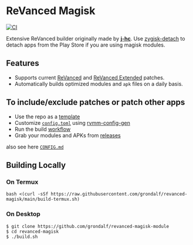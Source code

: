 # ReVanced Magisk
[![CI](https://github.com/j-hc/revanced-magisk-module/actions/workflows/ci.yml/badge.svg?event=schedule)](https://github.com/j-hc/revanced-magisk-module/actions/workflows/ci.yml)

Extensive ReVanced builder originally made by [**j-hc**](https://github.com/j-hc/revanced-magisk-module). Use [zygisk-detach](https://github.com/j-hc/zygisk-detach) to detach apps from the Play Store if you are using magisk modules. 

## Features
 * Supports current [ReVanced](https://github.com/ReVanced/revanced-patches) and [ReVanced Extended](https://github.com/inotia00/revanced-patches) patches.
 * Automatically builds optimized modules and `apk` files on a daily basis.

## To include/exclude patches or patch other apps

 * Use the repo as a [template](https://github.com/new?template_name=revanced-magisk-module&template_owner=j-hc)
 * Customize [`config.toml`](./config.toml) using [rvmm-config-gen](https://j-hc.github.io/rvmm-config-gen/)
 * Run the build [workflow](../../actions/workflows/build.yml)
 * Grab your modules and APKs from [releases](../../releases)

also see here [`CONFIG.md`](./CONFIG.md)

## Building Locally
### On Termux
```console
bash <(curl -sSf https://raw.githubusercontent.com/grondalf/revanced-magisk/main/build-termux.sh)
```

### On Desktop
```console
$ git clone https://github.com/grondalf/revanced-magisk-module
$ cd revanced-magisk
$ ./build.sh
```
